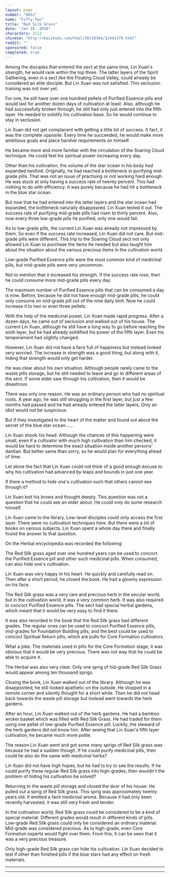 ```yaml
---
layout: page
number: "0052"
name: "Fifty-Two"
title: "Red Silk Grass"
date: "Jan 18, 2016"
characters: 2112
chinese: "http://baishuku.com/html/30/30364/12441379.html"
reddit: ""
sponsored: false
completed: true
---
```


Among the disciples that entered the sect at the same time, Lin Xuan's strength, he would rank within the top three. The latter layers of the Spirit Gathering, even in a sect like the Floating Cloud Valley, could already be considered an elite disciple. But Lin Xuan was not satisfied. This seclusion training was not over yet.

For one, he still have over one hundred pellets of Purified Essence pills and would last for another dozen days of cultivation at least. Also, although he had successfully broken through, he still had only just entered into the fifth layer. He needed to solidify his cultivation base. So he would continue to stay in seclusion.

Lin Xuan did not get complacent with getting a little bit of success. It fact, it was the complete opposite. Every time he succeeded, he would make more ambitious goals and place harsher requirements on himself.

He became more and more familiar with the circulation of the Soaring Cloud technique. He could feel his spiritual power increasing every day.

Other than his cultivation, the volume of the star ocean in his body had expanded twofold. Originally, he had reached a bottleneck in purifying mid-grade pills. That was not an issue of practising or not working hard enough. He was stuck at only having a success rate of twenty percent. This had nothing to do with efficiency. It was purely because he had hit a bottleneck in the blue star ocean.

But now that he had entered into the latter layers and the star ocean had expanded, the bottleneck naturally disappeared. Lin Xuan tested it out. The success rate of purifying mid-grade pills had risen to thirty percent. Also, now every three low-grade pills he purified, only one would fail.

As to low-grade pills, the current Lin Xuan was already not impressed by them. So even if the success rate increased, Lin Xuan did not care. But mid-grade pills were different. This trip to the Soaring Cloud sect not only allowed Lin Xuan to purchase the items he needed but also taught him about the situation about the various precious items in the cultivation world.

Low-grade Purified Essence pills were the most common kind of medicinal pills, but mid-grade pills were very uncommon.

Not to mention that it increased his strength. If the success rate rose, then he could consume more mid-grade pills every day.

The maximum number of Purified Essence pills that can be consumed a day is nine. Before, because he did not have enough mid-grade pills, he could only consume on mid-grade pill out of the nine daily limit. Now he could increase it to two or even three pellets.

With the help of the medicinal power, Lin Xuan made rapid progress. After a dozen days, he came out of seclusion and walked out of his house. The current Lin Xuan, although he still have a long way to go before reaching the sixth layer, but he had already solidified his power of the fifth layer. Even his temperament had slightly changed.

However, Lin Xuan did not have a face full of happiness but instead looked very worried. The increase in strength was a good thing, but along with it, hiding that strength would only get harder.

He was clear about his own situation. Although people rarely came to the waste pills storage, but he still needed to leave and go to different areas of the sect. If some elder saw through his cultivation, then it would be disastrous.

There was only one reason. He was an ordinary person who had no spiritual roots. A year ago, he was still struggling in the first layer, but just a few months had passed and he had already entered the latter layers. Only an idiot would not be suspicious.

But if they investigated to the heart of the matter and found out about the secret of the blue star ocean......

Lin Xuan shook his head. Although the chances of this happening were small, even if a cultivator with much high cultivation than him checked, it would be hard to determine the exact situation inside another persons' dantian. But better same than sorry, so he would plan for everything ahead of time.

Let alone the fact that Lin Xuan could not think of a good enough excuse to why his cultivation had advanced by leaps and bounds in just one year.

If there a method to hide one's cultivation such that others cannot see through it?

Lin Xuan knit his brows and thought deeply. This question was not a question that he could ask an elder about. He could only do some research himself.

Lin Xuan came to the library. Low-level disciples could only access the first layer. There were no cultivation techniques here. But there were a lot of books on various subjects. Lin Xuan spent a whole day there and finally found the answer to that question.

On the Herbal encyclopedia was recorded the following:

The Red Silk grass aged over one hundred years can be used to concoct the Purified Essence pill and other such medicinal pills. When consumed, can also hide one's cultivation.

Lin Xuan was very happy in his heart. He quickly and carefully read on. Then after a short period, he closed the book. He had a gloomy expression on his face.

The Red Silk grass was a very rare and precious herb in the secular world, but in the cultivation world, it was a very common herb. It was also required to concoct Purified Essence pills. The sect had special herbal gardens, which meant that it would be very easy to find it there.

It was also recorded in the book that the Red Silk grass had different grades. The regular ones can be used to concoct Purified Essence pills, mid-grades for Foundation Building pills, and the best could be used to concoct Spiritual Return pills, which are pulls for Core Formation cultivators.

What a joke. The materials used in pills for the Core Formation stage, it was obvious that it would be very precious. There was not way that he could be able to acquire it.

The Herbal was also very clear. Only one sprig of hid-grade Red Silk Grass would appear among ten thousand sprigs.

Closing the book, Lin Xuan walked out of the library. Although he was disappointed, he still looked apathetic on the outside. He stopped in a remote corner and silently thought for a short while. Then he did not head back towards the waste pill storage but instead went towards the herb gardens.

After an hour, Lin Xuan walked out of the herb gardens. He had a bamboo wicker basket which was filled with Red Silk Grass. He had traded for them using one pellet of low-grade Purified Essence pill. Luckily, the steward of the herb gardens did not know him. After seeing that Lin Xuan's fifth layer cultivation, he became much more polite.

The reason Lin Xuan went and got some many sprigs of Red Silk grass was because he had a sudden though. If he could purify medicinal pills, then could he also do the same with medicinal herbs?

Lin Xuan did not have high hopes, but he had to try to see the results. If he could purify these regular Red Silk grass into high-grades, then wouldn't the problem of hiding his cultivation be solved?

Returning to the waste pill storage and closed the door of his house. He pulled out a sprig of Red Silk grass. This sprig was approximately twenty years old. It emitted a faint medicinal aroma. Because it had only been recently harvested, it was still very fresh and tender.

In the cultivation world, Red Silk grass could be considered to be a kind of special material. Different grades would result in different kinds of pills. Low-grade Red Silk grass could only be considered an ordinary material. Mid-grade was considered precious. As to high-grade, even Core Formation experts would fight over them. From this, it can be seen that it was a very precious treasure.

Only high-grade Red Silk grass can hide his cultivation. Lin Xuan decided to test if other than finished pills if the blue stars had any effect on fresh materials.

- - -
- - -
